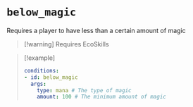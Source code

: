 # `below_magic`

Requires a player to have less than a certain amount of magic

> [!warning] Requires EcoSkills

> [!example]
> ```yaml
> conditions:
> - id: below_magic
>   args:
>     type: mana # The type of magic
>     amount: 100 # The minimum amount of magic
> ```
